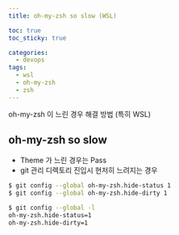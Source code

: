 ```yaml
---
title: oh-my-zsh so slow (WSL)

toc: true
toc_sticky: true

categories:
  - devops
tags:
  - wsl
  - oh-my-zsh
  - zsh
---
```


oh-my-zsh 이 느린 경우 해결 방법 (특히 WSL)

## oh-my-zsh so slow 
- Theme 가 느린 경우는 Pass 
- git 관리 디렉토리 진입시 현저히 느려지는 경우

```sh
$ git config --global oh-my-zsh.hide-status 1
$ git config --global oh-my-zsh.hide-dirty 1

$ git config --global -l
oh-my-zsh.hide-status=1
oh-my-zsh.hide-dirty=1
```